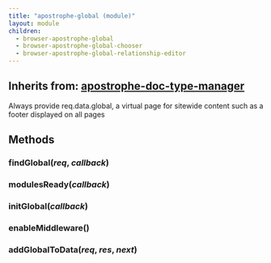 ```yaml
---
title: "apostrophe-global (module)"
layout: module
children:
  - browser-apostrophe-global
  - browser-apostrophe-global-chooser
  - browser-apostrophe-global-relationship-editor
---
```

## Inherits from: [apostrophe-doc-type-manager](../apostrophe-doc-type-manager/index.html)
Always provide req.data.global, a virtual page
for sitewide content such as a footer displayed on all pages


## Methods
### findGlobal(*req*, *callback*)

### modulesReady(*callback*)

### initGlobal(*callback*)

### enableMiddleware()

### addGlobalToData(*req*, *res*, *next*)

